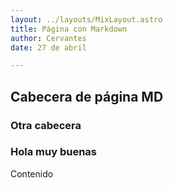 ```yaml
---
layout: ../layouts/MixLayout.astro
title: Página con Markdown
author: Cervantes
date: 27 de abril

---
```


## Cabecera de página MD
### Otra cabecera
### Hola muy buenas

Contenido
